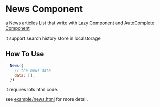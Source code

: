# News Component

a News articles List that write with [Lazy Component](../lazy) and [AutoComplete Component](../autocomplete)

it support search history store in localstorage

## How To Use

```js
  News({
    // the news data
    data: [],
  })
```

it requires lots html code.

see [example/news.html](../example/news.html) for more detail.


